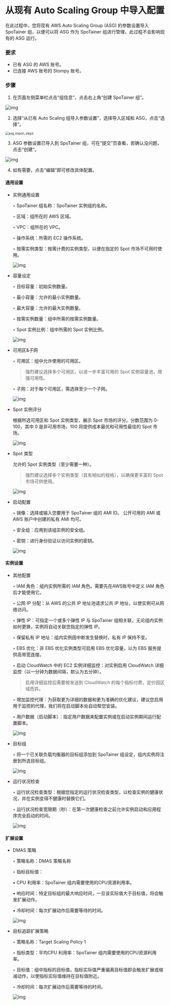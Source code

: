 # 从现有 Auto Scaling Group 中导入配置

在此过程中，您将现有 AWS Auto Scaling Group (ASG) 的参数设置导入 SpoTainer 组，以便可以将 ASG 作为 SpoTainer 组进行管理，此过程不会影响现有的 ASG 运行。



### 要求

- 已有 ASG 的 AWS 账号。
- 已连接 AWS 账号的 Stompy 账号。



### 步骤

1. 在页面左侧菜单栏点击“组信息”，点击右上角“创建 SpoTainer 组”。

![img](../_images/spotainer_help_document/asg_import_step1.png)

2. 选择“从已有 Auto Scaling 组导入参数设置”，选择导入区域和 ASG，点击“选择”。

<img src="../_images/spotainer_help_document/asg_import_step2.png" alt="asg_import_step2" style="zoom:67%;" />

3. ASG 参数设置已导入到 SpoTainer 组，可在“提交”页查看，若确认没问题，点击“创建”。

![img](../_images/spotainer_help_document/asg_import_step3.png)

4. 如有需要，点击“编辑”即可修改具体配置。



#### 通用设置

- 实例通用设置

  ◦ SpoTainer 组名称：SpoTainer 实例组的名称。

  ◦ 区域：组所在的 AWS 区域。

  ◦ VPC：组所在的 VPC。

  ◦ 操作系统：所需的 EC2 操作系统。

  ◦ 按需实例类型：按需计费的实例类型，以便在指定的 Spot 市场不可用时使用。

  ![img](../_images/spotainer_help_document/general_setting.png)

- 容量设定

  ◦ 目标容量：初始实例数量。

  ◦ 最小容量：允许的最小实例数量。

  ◦ 最大容量：允许的最大实例数量。

  ◦ 按需实例数量：组中所需的按需实例数量。

  ◦ Spot 实例比例：组中所需的 Spot 实例比例。

  ![img](../_images/spotainer_help_document/capacity_setting.png)

- 可用区&子网

  ◦ 可用区：组中允许使用的可用区。

  > 强烈建议选择多个可用区，以进一步丰富可用的 Spot 实例容量池，增强可用性。

  ◦ 子网：对于每个可用区，需选择至少一个子网。

  ![img](../_images/spotainer_help_document/az_setting.png)

- Spot 实例评分

  根据所选可用区和 Spot 实例类型，展示 Spot 市场的评分。分数范围为 0-100，其中 0 是非可用市场，100 将提供成本最优和可用性最佳的 Spot 市场。

  ![img](../_images/spotainer_help_document/score_setting.png)

- Spot 类型

  允许的 Spot 实例类型（至少需要一种）。

  > 强烈建议选择多个实例类型（具有相似的规格），以确保更丰富的 Spot 市场可供使用。

  ![img](../_images/spotainer_help_document/spot_type_setting.png)

- 启动配置

  ◦ 镜像：选择或输入您要用于 SpoTainer 组的 AMI ID。 公开可用的 AMI 或 AWS 账户中创建的私有 AMI 均可。

  ◦ 安全组：应用到该组实例的安全组。

  ◦ 密钥：进行身份验证以访问实例的密钥。

  ![img](../_images/spotainer_help_document/launch_setting.png)

  

#### 实例设置

- 其他配置

  ◦ IAM 角色：组内实例所需的 IAM 角色。需要先在AWS账号中定义 IAM 角色后才能使用它。

  ◦ 公网 IP 分配：从 AWS 的公共 IP 地址池请求公共 IP 地址，以使实例可从网络访问。

  ◦ 弹性 IP：可指定一个或多个弹性 IP 与 SpoTainer 组相关联，无论组内实例如何更换，实例将自动关联您指定的弹性 IP。

  ◦ 保留私有 IP 地址：组内实例因中断发生替换时，私有 IP 保持不变。

  <!-- ◦ AMI 自动备份：自动创建镜像和EBS卷快照，如果发生实例替换，SpoTainer 组会使用最新镜像开启新实例。 -->

  ◦ EBS 优化：非 EBS 优化实例类型可启用 EBS 优化容量，以为 EBS 服务提供高带宽连接。

  ◦ 启动 CloudWatch 中的 EC2 实例详细监控：对实例启用 CloudWatch 详细监控（以一分钟为数据间隔，默认为五分钟）。

  > 启用详细监控后需要按发送到 CloudWatch 的每个指标付费，定价因区域而异。

  ◦ 增加监控代理：为获取更为详细的数据和更为准确的优化建议，建议您启用用于监控的代理，我们将在启动脚本处自动帮您安装。

  ◦ 用户数据（启动脚本）：指定用户数据来配置实例或在启动实例期间运行配置脚本。

  ![img](../_images/spotainer_help_document/other_setting.png)

- 目标组

  ◦ 将一个已关联负载均衡器的目标组添加到 SpoTainer 组设定，组内实例将注册到所选目标组。

  ![img](../_images/spotainer_help_document/target_group_setting.png)

- 运行状况检查

  ◦ 运行状况检查类型：根据您指定的运行状况检查类型，以检查实例的健康状况，并在实例变得不健康时替换它们。

  ◦ 运行状况检查宽限期（秒）：在第一次健康检查之前允许实例启动和应用程序完全启动的时间。

  ![img](../_images/spotainer_help_document/auto_healing_setting.png)

  

#### 扩展设置

- DMAS 策略

  ◦ 策略名称：DMAS 策略名称

  ◦ 指标目标值：

     ▪ CPU 利用率：SpoTainer 组内需要使用的CPU资源利用率。

     ▪ 响应时间：特定目标组的最大响应时间，一旦该实际值大于目标值，将会触发扩展动作。

     ▪ 冷却时间：每次扩展动作后需要等待的时间。

  ![img](../_images/spotainer_help_document/dmas_setting.png)

- 目标追踪扩展策略

  ◦ 策略名称：Target Scaling Policy 1

  ◦ 指标类型：平均CPU 利用率：SpoTainer 组内需要使用的CPU资源利用率。

  ◦ 目标值：组中指标的目标值，指标实际值严重偏离目标值即会触发扩展或缩减动作，以使指标实际值维持在目标值附近。

  ◦ 冷却时间：每次扩展动作后需要等待的时间。

  ![img](../_images/spotainer_help_document/target_setting.png)

<!-- - 简单扩展策略

  ◦ 策略名称：Simple Scaling Policy 1

  ◦ 指标类型：平均CPU 利用率：SpoTainer 组内需要使用的CPU资源利用率。

  ◦ 触发阈值：设置将触发扩展和缩减操作的数字。

  ◦ 执行操作：超过阈值时采取的向上扩展行动，低于阈值时采取的向下缩减行动。

  ◦ 更多设置：

     ▪ 统计方法：计算所选周期内指标的平均值。

     ▪ 运算符号：指标实际值和触发阈值间的运算符号。

     ▪ 周期数量：触发扩展条件的连续周期数量。

     ▪ 周期：针对所选指标和触发阈值的监测周期。

     ▪ 冷却时间：每次扩展动作后需要等待的时间。

  ![img](../_images/spotainer_help_document/simple_setting.png) -->
